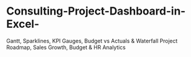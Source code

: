# Consulting-Project-Dashboard-in-Excel-
Gantt, Sparklines, KPI Gauges, Budget vs Actuals &amp; Waterfall Project Roadmap, Sales Growth, Budget &amp; HR Analytics
